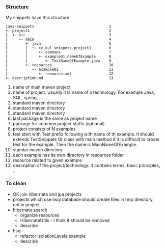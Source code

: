 ### Structure
My snippets have this structure:

    java-snippets                                  1
    +- project1                                    2
    |  +- src                                      3
    |     +- main                                  4
    |        +- java                               5
    |        |  +- cz.kul.snippets.project1        6
    |        |     +- commons                      7
    |        |     +- example01_nameOfExample      8
    |        |        +- TestNameOfExample.java    9
    |        +- resources                          10
    |           +- example01                       11
    |              +- resource.xml                 12
    +- description.md                              13
    
1. name of main maven project
2. name of project. Usually it is name of a technology. For 
   example Java, SQL, spring, ...
3. standard maven directory
4. standard maven directory
5. standard maven directory
6. last package is the same as project name
7. package for common project stuffs (optional)
8. project consists of N examples
9. test start with Test prefix following with name of th example.
   It should extends TestSnippets
   Or class with main method if it is difficult to create test
   for the example. Then the name is MainNameOfExample.
10. standar maven directory
11. each example has its own directory in resources folder
12. resource related to given example
13. description of the project/technology. It contains terms, basic principles, ...


### To clean
* OK join hibernate and jpa projects
* projects which use hsql database should create files in tmp
  directory, not in project
* hibernate search
  * organize resources
  * HibernateUtils - I think it should be removed
  * describe
* hsql
  * refactor isolationLevels example
  * describe
